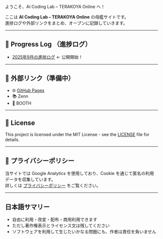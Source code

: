 ようこそ、AI Coding Lab – TERAKOYA Online へ！

ここは **AI Coding Lab – TERAKOYA Online** の母艦サイトです。  
進捗ログや外部リンクをまとめ、オープンに記録していきます。

---

## 🚀 Progress Log （進捗ログ）

- [2025年9月の進捗ログ](./progress/2025-09.md) ← 公開開始！

---

## 📂 外部リンク（準備中）

- 🌐 [GitHub Pages](https://linux-shufu.github.io/ai-coding-lab-terakoya-online/)
- 📚 Zenn
- 🛒 BOOTH

---

## 📜 License

This project is licensed under the MIT License - see the [LICENSE](./LICENSE) file for details.

---

## 🔐 プライバシーポリシー

当サイトでは Google Analytics を使用しており、Cookie を通じて匿名の利用データを収集しています。  
詳しくは [プライバシーポリシー](./privacy-policy.html) をご覧ください。

---

## 日本語サマリー
- 自由に利用・改変・配布・商用利用できます  
- ただし著作権表示とライセンス文は残してください  
- ソフトウェアを利用して生じたいかなる問題にも、作者は責任を負いません
